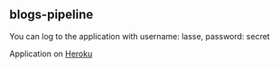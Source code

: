 <h2> blogs-pipeline </h2>

You can log to the application with username: lasse, password: secret

Application on [Heroku](https://blogs-pipeline.herokuapp.com/)